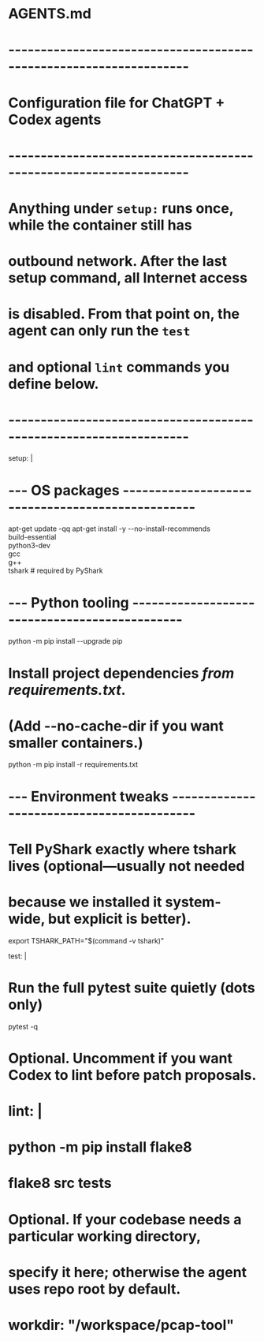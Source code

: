 # AGENTS.md
# ------------------------------------------------------------------
# Configuration file for ChatGPT + Codex agents
# ------------------------------------------------------------------
# Anything under `setup:` runs **once**, while the container still has
# outbound network.  After the last setup command, all Internet access
# is disabled.  From that point on, the agent can only run the `test`
# and optional `lint` commands you define below.
# ------------------------------------------------------------------

setup: |
  # --- OS packages -------------------------------------------------
  apt-get update -qq
  apt-get install -y --no-install-recommends \
      build-essential \
      python3-dev \
      gcc \
      g++ \
      tshark         # required by PyShark

  # --- Python tooling ----------------------------------------------
  python -m pip install --upgrade pip
  # Install project dependencies *from requirements.txt*.
  # (Add --no-cache-dir if you want smaller containers.)
  python -m pip install -r requirements.txt

  # --- Environment tweaks ------------------------------------------
  # Tell PyShark exactly where tshark lives (optional—usually not needed
  # because we installed it system-wide, but explicit is better).
  export TSHARK_PATH="$(command -v tshark)"

test: |
  # Run the full pytest suite quietly (dots only)
  pytest -q

# Optional.  Uncomment if you want Codex to lint before patch proposals.
# lint: |
#   python -m pip install flake8
#   flake8 src tests

# Optional.  If your codebase needs a particular working directory,
# specify it here; otherwise the agent uses repo root by default.
# workdir: "/workspace/pcap-tool"
